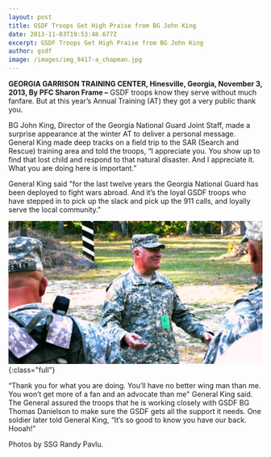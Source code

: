```yaml
---
layout: post
title: GSDF Troops Get High Praise from BG John King
date: 2013-11-03T19:53:48.677Z
excerpt: GSDF Troops Get High Praise from BG John King
author: gsdf
image: /images/img_9417-a_chapman.jpg
---
```

**GEORGIA GARRISON TRAINING CENTER, Hinesville, Georgia, November 3, 2013, By PFC Sharon Frame –** GSDF troops know they serve without much fanfare. But at this year’s Annual Training (AT) they got a very public thank you.

BG John King, Director of the Georgia National Guard Joint Staff, made a surprise appearance at the winter AT to deliver a personal message. General King made deep tracks on a field trip to the SAR (Search and Rescue) training area and told the troops, “I appreciate you. You show up to find that lost child and respond to that natural disaster. And I appreciate it. What you are doing here is important.”

General King said "for the last twelve years the Georgia National Guard has been deployed to fight wars abroad. And it’s the loyal GSDF troops who have stepped in to pick up the slack and pick up the 911 calls, and loyally serve the local community."

![](/images/img_9422-a1_chapman.jpg){:class="full"}

“Thank you for what you are doing. You’ll have no better wing man than me. You won’t get more of a fan and an advocate than me" General King said. The General assured the troops that he is working closely with GSDF BG Thomas Danielson to make sure the GSDF gets all the support it needs. One soldier later told General King, “It’s so good to know you have our back. Hooah!”

Photos by SSG Randy Pavlu.